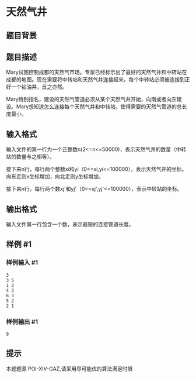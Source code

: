 # 天然气井

## 题目背景



## 题目描述

Mary试图控制成都的天然气市场。专家已经标示出了最好的天然气井和中转站在成都的地图。现在需要将中转站和天然气井连接起来。每个中转站必须被连接到正好一个钻油井，反之亦然。

Mary特别指名，建设的天然气管道必须从某个天然气井开始，向南或者向东建设。Mary想知道怎么连接每个天然气井和中转站，使得需要的天然气管道的总长度最小。


## 输入格式

输入文件的第一行为一个正整数n(2<=n<=50000)，表示天然气井的数量（中转站的数量与之相等）。

接下来n行，每行两个整数xi和yi（0<=xi,yi<=100000），表示天然气井的坐标。向东走则x坐标增加，向北走则y坐标增加。

接下来n行，每行两个数xj'和yj'（0<=xj',yj'<=100000），表示中转站的坐标。


## 输出格式

输入文件第一行包含一个数，表示最短的连接管道长度。


## 样例 #1

### 样例输入 #1
```
3
3 5
1 2
4 3
6 3
5 2
2 1
```

### 样例输出 #1

```
9

```

## 提示

本题题源 POI-XIV-GAZ,请采用尽可能优的算法满足时限

